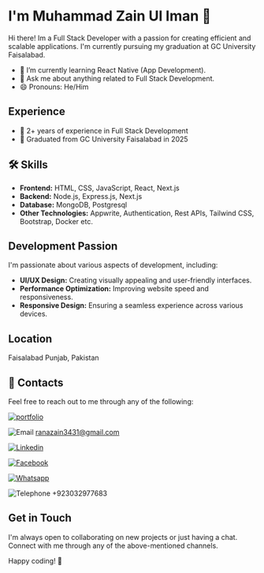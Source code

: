 # I'm Muhammad Zain Ul Iman 👋  

Hi there! Im a Full Stack Developer with a passion for creating efficient and scalable applications. I'm currently pursuing my graduation at GC University Faisalabad.

- 🌱 I’m currently learning React Native (App Development).
- 💬 Ask me about anything related to Full Stack Development.
- 😄 Pronouns: He/Him

## Experience
- 💼 2+ years of experience in Full Stack Development
- 🚀 Graduated from GC University Faisalabad in 2025

## 🛠 Skills
- **Frontend:** HTML, CSS, JavaScript, React, Next.js
- **Backend:** Node.js, Express.js, Next.js
- **Database:** MongoDB, Postgresql
- **Other Technologies:** Appwrite, Authentication, Rest APIs, Tailwind CSS, Bootstrap, Docker etc.

## Development Passion
  I'm passionate about various aspects of development, including:
  - **UI/UX Design:** Creating visually appealing and user-friendly interfaces.
  - **Performance Optimization:** Improving website speed and responsiveness.
  - **Responsive Design:** Ensuring a seamless experience across various devices.

## Location
Faisalabad Punjab, Pakistan

## 🔗 Contacts
Feel free to reach out to me through any of the following:

[![portfolio](https://img.shields.io/badge/my_portfolio-slay?style=for-the-badge&logo=ko-fi&logoColor=white)](https://mrzain.vercel.app)

![Email](https://img.shields.io/badge/-white?style=for-the-badge&logo=gmail&logoColor=red) ranazain3431@gmail.com


[![Linkedin](https://img.shields.io/badge/linkedin-0A66C2?style=for-the-badge&logo=linkedin&logoColor=white)](https://www.linkedin.com/in/mr-zain-34457b259)


[![Facebook](https://img.shields.io/badge/facebook-blue?style=for-the-badge&logo=facebook&logoColor=white)](https://www.facebook.com/profile.php?id=100074734494279)


[![Whatsapp](https://img.shields.io/badge/whatsapp-lightgreen?style=for-the-badge&logo=whatsapp&logoColor=white)](https://wa.me/923032977683)


![Telephone](https://img.shields.io/badge/Tel-lightgreen?style=for-the-badge&logo=phone&logoColor=white)  +923032977683


## Get in Touch
I'm always open to collaborating on new projects or just having a chat. Connect with me through any of the above-mentioned channels.

Happy coding! 🚀
